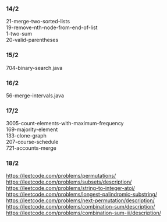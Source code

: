 ### 14/2
21-merge-two-sorted-lists <br>
19-remove-nth-node-from-end-of-list <br>
1-two-sum <br>
20-valid-parentheses <br>
### 15/2
704-binary-search.java
### 16/2
56-merge-intervals.java
### 17/2
3005-count-elements-with-maximum-frequency <br>
169-majority-element <br>
133-clone-graph <br>
207-course-schedule <br>
721-accounts-merge <br>
### 18/2
https://leetcode.com/problems/permutations/ <br>
https://leetcode.com/problems/subsets/description/ <br>
https://leetcode.com/problems/string-to-integer-atoi/ <br>
https://leetcode.com/problems/longest-palindromic-substring/ <br>
https://leetcode.com/problems/next-permutation/description/ <br>
https://leetcode.com/problems/combination-sum/description/ <br>
https://leetcode.com/problems/combination-sum-iii/description/ <br>
